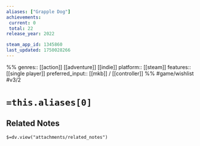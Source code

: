 ```yaml
---
aliases: ["Grapple Dog"]
achievements:
 current: 0
 total: 22
release_year: 2022

steam_app_id: 1345860
last_updated: 1750028266
---
```

%%
genres:: [[action]] [[adventure]] [[indie]]
platform:: [[steam]]
features:: [[single player]]
preferred_input:: [[mkb]] / [[controller]]
%%
#game/wishlist
#v3/2

# `=this.aliases[0]`
## Related Notes
`$=dv.view("attachments/related_notes")`
